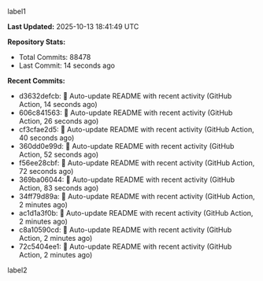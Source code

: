 
label1 
<!-- ACTIVITY_START -->
**Last Updated:** 2025-10-13 18:41:49 UTC

**Repository Stats:**
- Total Commits: 88478
- Last Commit: 14 seconds ago

**Recent Commits:**
- d3632defcb: 🤖 Auto-update README with recent activity (GitHub Action, 14 seconds ago)
- 606c841563: 🤖 Auto-update README with recent activity (GitHub Action, 26 seconds ago)
- cf3cfae2d5: 🤖 Auto-update README with recent activity (GitHub Action, 40 seconds ago)
- 360dd0e99d: 🤖 Auto-update README with recent activity (GitHub Action, 52 seconds ago)
- f56ee28cbf: 🤖 Auto-update README with recent activity (GitHub Action, 72 seconds ago)
- 369ba06044: 🤖 Auto-update README with recent activity (GitHub Action, 83 seconds ago)
- 34ff79d89a: 🤖 Auto-update README with recent activity (GitHub Action, 2 minutes ago)
- ac1d1a3f0b: 🤖 Auto-update README with recent activity (GitHub Action, 2 minutes ago)
- c8a10590cd: 🤖 Auto-update README with recent activity (GitHub Action, 2 minutes ago)
- 72c5404ee1: 🤖 Auto-update README with recent activity (GitHub Action, 2 minutes ago)
<!-- ACTIVITY_END -->

label2
